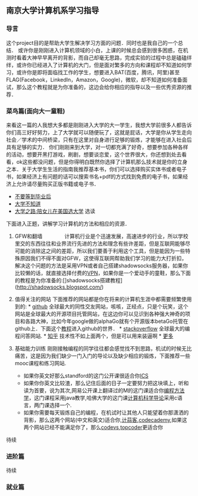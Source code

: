 
## 南京大学计算机系学习指导


###  导言
这个project目的是帮助大学生解决学习方面的问题．同时也是我自己的一个总结．
或许你是刚刚进入计算机领域的小白，上课的时候总会感到很多困惑，在机测时看着大神早早离开的背影，而自己却毫无思路，完成实验的过程中总是磕磕绊绊，或许你已经进入了计算机的大门，但是面对繁多的方向和课程却不知道如何学习，或许你是即将面临找工作的学生，想要进入BAT(百度，腾讯，阿里)甚至FLAG(Facebook，LinkedIn，Amazon，Google)，微软，却不知道如何准备面试，那么这个教程就是为你准备的，这边会给你相应的指导以及一些优秀资源的推荐．





###  菜鸟篇(面向大一童鞋)
来看这一篇的人我想大多都是刚刚进入大学的大一学生，我想大学前很多人都告诉你们高三好好努力，上了大学就可以随便玩了，这就是屁话，大学是你从学生走向社会／学术的中间桥梁，只有在这里对自身进行足够的锻炼，才能够在进入社会后具有足够的实力．
你们刚刚来到大学，对一切都充满了好奇，想要参加各种各样的活动，想要开黑打游戏，刷剧，想要谈恋爱，这个世界很大，你还想到处去看看，ok这些都没问题，但是你得明白既然你选择了计算机那么技术就是你的立身之本．关于大学生生活的指南我推荐基本书，你们可以选择购买实体书或者电子书，如果经济上有问题的话可以搜索书名+pdf的方式找到免费的电子书，如果经济上允许请尽量购买正版书籍或电子书．
* [不要等到毕业后](https://book.douban.com/subject/24737118/)
* [大学不知道](https://book.douban.com/subject/3446163/)
* [大学之路:陪女儿在美国选大学](https://book.douban.com/subject/26584286/) 选读


下面进入正题，讲解学习计算机的方法和相应的资源．


1. GFW和翻墙
　　　　计算机行业是个迅速发展，高速进步的行业，所以学校里交的东西往往和业界流行先进的方法和理念有些许差距，但是互联网能够尽可能的消除这之间的差距，所以我们要善于利用这个工具，但是能因为一些特殊原因我们不得不面对GFW，这使得互联网帮助我们学习的能力大打折扣，解决这个问题的方法是采用VPN或者自己搭建shadowsocks服务器，如果你比较懒的话，就直接选择付费的[VPN](https://bestvpnchina.net/%E6%9C%80%E5%A5%BD%E7%9A%84%E7%BF%BB%E5%A2%99vpn%E6%8E%A8%E8%8D%90/)，如果你是一个爱动手的童鞋，那么下面的教程是为你准备的:[]shadowsocks搭建教程](http://shadowsocks.blogspot.com/)


2. 值得关注的网站
    下面推荐的网站都是你在将来的计算机生涯中都需要频繁使用到的:
        * [github](https://www.github.com)    全球最大的同性交友网站，咳咳，正经点，只是个玩笑，这个网站是全球最大的开源项目托管网站，在这边你可以见识到各种强大神奇的项目和各路大神，比如今年google做的alphaGo就有个开源版本betaGo托管在github上．下面这个[教程](https://github.com/phodal/github-roam)进入github的世界．
        * [stackoverflow](http://stackoverflow.com/)    全球最大的编程问答网站.
        * [知乎](www.zhihu.com)    技术性不如上面两个，但是可以用来装逼啊
        * [更多](https://www.zhihu.com/question/20784282)


3. 基础能力训练
    刚刚接触编程的同学往往都会感觉找不到思路，机试的时候无比痛苦，这是因为我们缺少一门入门的导论以及缺少相应的锻炼，下面推荐一些mooc课程和练习网站.
    * 如果你英文好那么standford的这门公开课很适合你[ICS](https://www.edx.org/course/introduction-computer-science-harvardx-cs50x#!)
    * 如果你你英文比较渣，那么记住后面的日子一定要努力把这块填上，听和读为首要，说为其次,网易公开课上翻译过的M的这门课适合你[编程方法学](http://v.163.com/special/programming/)，这门课程采用java教学,哈佛大学的这门课[计算机科学导论](http://open.163.com/special/opencourse/cs50.html)采用c语言，两门课选择一个.
    * 如果你需要每天锻炼自己的编程，在机试时让其他人只能望着你那潇洒的背影，那么这两个网站(中文和英文)适合你,[计蒜客](https://nanti.jisuanke.com/),[codecademy](https://www.codecademy.com/),如果这两个网站已经不能满足你了，那么[codevs](http://codevs.cn/problemset/),[topcoder](http://codevs.cn/problemset/)更适合你




待续




### 进阶篇



待续



### 就业篇
